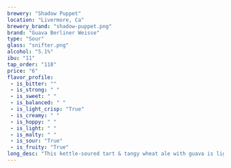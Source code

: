 ```yaml
---
brewery: "Shadow Puppet"
location: "Livermore, Ca"
brewery_brand: "shadow-puppet.png"
brand: "Guava Berliner Weisse"
type: "Sour"
glass: "snifter.png"
alcohol: "5.1%"
ibu: "11"
tap_order: "118"
price: "6"
flavor_profile:
 - is_bitter: ""
 - is_strong: " "
 - is_sweet: " "
 - is_balanced: " "
 - is_light_crisp: "True"
 - is_creamy: " "
 - is_hoppy: " "
 - is_light: " "
 - is_malty: " "
 - is_sour: "True"
 - is_fruity: "True"
long_desc: "This kettle-soured tart & tangy wheat ale with guava is light and refreshing."
---
```

